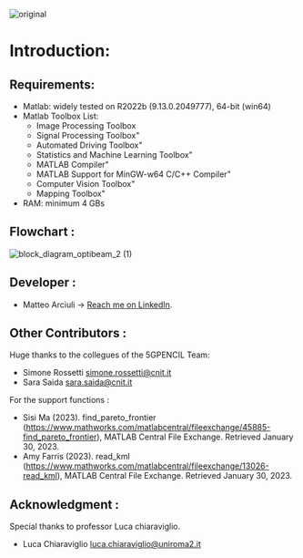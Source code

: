 ![original](https://user-images.githubusercontent.com/123570619/215446237-7766246c-6f76-4af5-ad99-504d51ebd536.png)
# Introduction:



## Requirements:
- Matlab: widely tested on R2022b (9.13.0.2049777), 64-bit (win64) 
- Matlab Toolbox List:
    * Image Processing Toolbox                             
    * Signal Processing Toolbox"                          
    * Automated Driving Toolbox"                            
    * Statistics and Machine Learning Toolbox"           
    * MATLAB Compiler"                           
    * MATLAB Support for MinGW-w64 C/C++ Compiler"    
    * Computer Vision Toolbox"                          
    * Mapping Toolbox"       
- RAM: minimum 4 GBs

## Flowchart :
![block_diagram_optibeam_2 (1)](https://user-images.githubusercontent.com/123570619/215499084-4fb3c086-3062-4dfb-81a0-189faf890b84.png)

## Developer :
- Matteo Arciuli -> [Reach me on LinkedIn](https://www.linkedin.com/in/matteo-arciuli-0733b4136/).

## Other Contributors :
Huge thanks to the collegues of the 5GPENCIL Team:
- Simone Rossetti <simone.rossetti@cnit.it>
- Sara Saida <sara.saida@cnit.it>

For the support functions :
- Sisi Ma (2023). find_pareto_frontier (https://www.mathworks.com/matlabcentral/fileexchange/45885-find_pareto_frontier), MATLAB Central File Exchange. Retrieved January 30, 2023. 
- Amy Farris (2023). read_kml (https://www.mathworks.com/matlabcentral/fileexchange/13026-read_kml), MATLAB Central File Exchange. Retrieved January 30, 2023. 
## Acknowledgment :
Special thanks to professor Luca chiaraviglio.
- Luca Chiaraviglio <luca.chiaraviglio@uniroma2.it>

